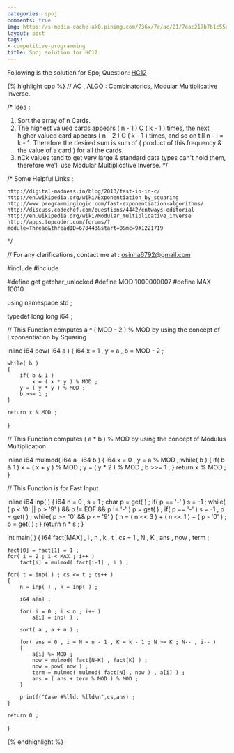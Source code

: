 ```yaml
---
categories: spoj
comments: true
img: https://s-media-cache-ak0.pinimg.com/736x/7e/ac/21/7eac217b7b1c55ab7fd56758e4e181be.jpg
layout: post
tags:
- competitive-programming
title: Spoj solution for HC12
---
```


Following is the solution for Spoj Question: [HC12](http://www.spoj.com/problems/HC12/)

{% highlight cpp %}
// AC , ALGO : Combinatorics, Modular Multiplicative Inverse.

/* Idea :
1. Sort the array of n Cards.
2. The highest valued cards appears ( n - 1 ) C ( k - 1 ) times, the next higher valued card appears ( n - 2 ) C ( k - 1 )
   times, and so on till n - i = k - 1. Therefore the desired sum is sum of ( product of this frequency & the value of a card )
   for all the cards.
3. nCk values tend to get very large & standard data types can't hold them, therefore we'll use Modular Multiplicative Inverse.
*/

/* Some Helpful Links :

    http://digital-madness.in/blog/2013/fast-io-in-c/
    http://en.wikipedia.org/wiki/Exponentiation_by_squaring
    http://www.programminglogic.com/fast-exponentiation-algorithms/
    http://discuss.codechef.com/questions/4442/cntways-editorial
    http://en.wikipedia.org/wiki/Modular_multiplicative_inverse
    http://apps.topcoder.com/forums/?module=Thread&threadID=670443&start=0&mc=9#1221719

*/

// For any clarifications, contact me at : osinha6792@gmail.com

#include <cstdio>
#include <algorithm>

#define get getchar_unlocked
#define MOD 1000000007
#define MAX 10010

using namespace std ;

typedef long long i64 ;


// This Function computes a ^ ( MOD  - 2 ) % MOD by using the concept of Exponentiation by Squaring

inline i64 pow( i64 a )
{
	i64 x = 1 , y = a , b = MOD - 2 ;

	while( b )
	{
		if( b & 1 )
			x = ( x * y ) % MOD ;
		y = ( y * y ) % MOD ;
		b >>= 1 ;
	}

	return x % MOD ;
}

// This Function computes ( a * b ) % MOD by using the concept of Modulus Multiplication

inline i64 mulmod( i64 a , i64 b )
{
	i64 x = 0 , y = a % MOD ;
	while( b )
	{
		if( b & 1 )
			x = ( x + y ) % MOD ;
		y = ( y * 2 ) % MOD ;
		b >>= 1 ;
	}
	return x % MOD ;
}

// This Function is for Fast Input

inline i64 inp( )
{
    i64 n = 0 , s = 1 ;
    char p = get( ) ;
    if( p == '-' )
        s = -1 ;
    while( ( p < '0' || p > '9' ) && p != EOF && p != '-' )
        p = get( ) ;
    if( p == '-' )
        s = -1 , p = get( ) ;
    while( p >= '0' && p <= '9' )
    {
        n = ( n << 3 ) + ( n << 1 ) + ( p - '0' ) ;
        p = get( ) ;
    }
    return n * s ;
}

int main( )
{
	i64 fact[MAX] , i , n , k , t , cs = 1 , N , K , ans , now , term ;

	fact[0] = fact[1] = 1 ;
	for( i = 2 ; i < MAX ; i++ )
		fact[i] = mulmod( fact[i-1] , i ) ;

	for( t = inp( ) ; cs <= t ; cs++ )
	{
		n = inp( ) , k = inp( ) ;

		i64 a[n] ;

		for( i = 0 ; i < n ; i++ )
			a[i] = inp( ) ;

		sort( a , a + n ) ;

		for( ans = 0 , i = N = n - 1 , K = k - 1 ; N >= K ; N-- , i-- )
		{
			a[i] %= MOD ;
			now = mulmod( fact[N-K] , fact[K] ) ;
			now = pow( now ) ;
			term = mulmod( mulmod( fact[N] , now ) , a[i] ) ;
			ans = ( ans + term % MOD ) % MOD ;
		}

		printf("Case #%lld: %lld\n",cs,ans) ;
	}

	return 0 ;
}

{% endhighlight %}